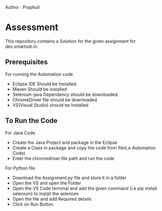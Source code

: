 Author : Praphull
# Assessment
This repository contains a Solution for the given assignment for  dev.smartodr.in.

## Prerequisites
For running the Automation code
- Eclipse IDE Should be Installed.
- Maven Should be installed
- Selenium-java Dependency should be downloaded.
- ChromeDriver file should be downloaded
- VS(Visual Studio) should be Installed
  

## To Run the Code
For Java Code
- Create the Java Project and package in the Eclipse
- Create a Class in package and copy the code from file(i.e Automation Code)
- Enter the chromedriver file path and run the code
  
For Python file
- Download the Assignment.py file and store it in a folder
- Open the VS and open the Folder
- Open the VS Code terminal and add the given command (i.e pip install selenium) to install the selenium
- Open the file and add Required details
- Click on Run Button.
